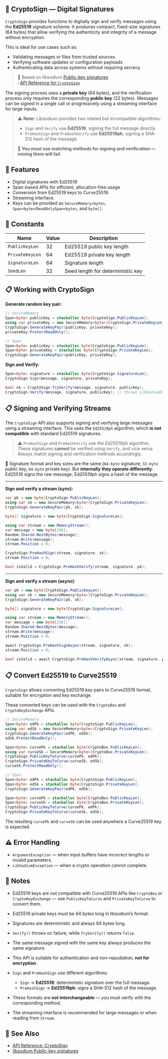 ## 📜 CryptoSign — Digital Signatures

`CryptoSign` provides functions to digitally sign and verify messages using the **Ed25519** signature scheme.
It produces compact, fixed-size signatures (64 bytes) that allow verifying the authenticity and integrity of a message without encryption.

This is ideal for use cases such as:

* Validating messages or files from trusted sources
* Verifying software updates or configuration payloads
* Authenticating data across systems without requiring secrecy

> 🧂 Based on libsodium [Public-key signatures](https://doc.libsodium.org/public-key_cryptography/public-key_signatures)<br/>
> ℹ️ [API Reference for `CryptoSign`](../api/LibSodium.CryptoSign.yml)

The signing process uses a **private key** (64 bytes), and the verification process only requires the corresponding **public key** (32 bytes).
Messages can be signed in a single call or progressively using a streaming interface for large inputs.

> ⚠️ **Note:** Libsodium provides two related but incompatible algorithms:
>
> * `Sign` and `Verify` use **Ed25519**, signing the full message directly.
> * `PreHashSign` and `PreHashVerify` use **Ed25519ph**, signing a SHA-512 hash of the message.<br/>
>
> 🤔  **You must use matching methods for signing and verification — mixing them will fail.**

## 🌟 Features

* Digital signatures with Ed25519
* Span-based APIs for efficient, allocation-free usage
* Conversion from Ed25519 keys to Curve25519.
* Streaming interface.
* Keys can be provided as `SecureMemory<byte>`, `Span<byte>`/`ReadOnlySpan<byte>`, and `byte[]`.


## 📏 Constants

| Name            | Value | Description                       |
| --------------- | ----- | --------------------------------- |
| `PublicKeyLen`  | 32    | Ed25519 public key length         |
| `PrivateKeyLen` | 64    | Ed25519 private key length        |
| `SignatureLen`  | 64    | Signature length                  |
| `SeedLen`       | 32    | Seed length for deterministic key |

## 📋 Working with CryptoSign

**Generate random key pair:**

```csharp
// SecureMemory
Span<byte> publicKey = stackalloc byte[CryptoSign.PublicKeyLen];
using var privateKey = new SecureMemory<byte>(CryptoSign.PrivateKeyLen);
CryptoSign.GenerateKeyPair(publicKey, privateKey);
privateKey.ProtectReadOnly();
```

```csharp
// Span
Span<byte> publicKey = stackalloc byte[CryptoSign.PublicKeyLen];
Span<byte> privateKey = stackalloc byte[CryptoSign.PrivateKeyLen];
CryptoSign.GenerateKeyPair(publicKey, privateKey);
```

**Sign and Verify:**

```csharp
Span<byte> signature = stackalloc byte[CryptoSign.SignatureLen];
CryptoSign.Sign(message, signature, privateKey);

bool ok = CryptoSign.TryVerify(message, signature, publicKey);
CryptoSign.Verify(message, signature, publicKey); // throws LibSodiumException if the signature is invalid
```

## 📋 Signing and Verifying Streams

The `CryptoSign` API also supports signing and verifying large messages using a streaming interface.
This uses the `Ed25519ph` algorithm, which **is not compatible** with standard Ed25519 signatures.

> ⚠️ `PreHashSign` and `PreHashVerify` use the Ed25519ph algorithm.
> These signatures **cannot** be verified using `Verify`, and vice versa.
> Always match signing and verification methods accordingly.

📏 Signature format and key sizes are the same (`64-byte` signature, `32-byte` public key, `64-byte` private key).
But **internally they operate differently**: Ed25519 signs the raw message; Ed25519ph signs a hash of the message.

---

**Sign and verify a stream (sync):**

```csharp
var pk = new byte[CryptoSign.PublicKeyLen];
using var sk = new SecureMemory<byte>(CryptoSign.PrivateKeyLen);
CryptoSign.GenerateKeyPair(pk, sk);

byte[] signature = new byte[CryptoSign.SignatureLen];

using var stream = new MemoryStream();
var message = new byte[256];
Random.Shared.NextBytes(message);
stream.Write(message);
stream.Position = 0;

CryptoSign.PreHashSign(stream, signature, sk);
stream.Position = 0;

bool isValid = CryptoSign.PreHashVerify(stream, signature, pk);
```

---

**Sign and verify a stream (async)**:

```csharp
var pk = new byte[CryptoSign.PublicKeyLen];
using var sk = new SecureMemory<byte>(CryptoSign.PrivateKeyLen);
CryptoSign.GenerateKeyPair(pk, sk);

byte[] signature = new byte[CryptoSign.SignatureLen];

using var stream = new MemoryStream();
var message = new byte[256];
Random.Shared.NextBytes(message);
stream.Write(message);
stream.Position = 0;

await CryptoSign.PreHashSignAsync(stream, signature, sk);
stream.Position = 0;

bool isValid = await CryptoSign.PreHashVerifyAsync(stream, signature, pk);
```


## 📋 Convert Ed25519 to Curve25519

`CryptoSign` allows converting Ed25519 key pairs to Curve25519 format, suitable for encryption and key exchange.

These converted keys can be used with the `CryptoBox` and `CryptoKeyExchange` APIs.

```csharp
// SecureMemory
Span<byte> edPk = stackalloc byte[CryptoSign.PublicKeyLen];
using var edSk = new SecureMemory<byte>(CryptoSign.PrivateKeyLen);
CryptoSign.GenerateKeyPair(edPk, edSk);
edSk.ProtectReadOnly();

Span<byte> curvePk = stackalloc byte[CryptoBox.PublicKeyLen];
using var curveSk = SecureMemory<byte>(CryptoBox.PrivateKeyLen);
CryptoSign.PublicKeyToCurve(curvePk, edPk);
CryptoSign.PrivateKeyToCurve(curveSk, edSk);
curveSk.ProtectReadOnly();
```

```csharp
// Span
Span<byte> edPk = stackalloc byte[CryptoSign.PublicKeyLen];
Span<byte> edSk = stackalloc byte[CryptoSign.PrivateKeyLen];
CryptoSign.GenerateKeyPair(edPk, edSk);

Span<byte> curvePk = stackalloc byte[CryptoBox.PublicKeyLen];
Span<byte> curveSk = stackalloc byte[CryptoBox.PrivateKeyLen];
CryptoSign.PublicKeyToCurve(curvePk, edPk);
CryptoSign.PrivateKeyToCurve(curveSk, edSk);
```

The resulting `curvePk` and `curveSk` can be used anywhere a Curve25519 key is expected.

## ⚠️ Error Handling

- `ArgumentException` — when input buffers have incorrect lengths or invalid parameters.
- `LibSodiumException` — when a crypto operation cannot complete.

## 📝 Notes

- Ed25519 keys are *not* compatible with Curve25519 APIs like `CryptoBox` or `CryptoKeyExchange` — use `PublicKeyToCurve` and `PrivateKeyToCurve` to convert them.
- Ed25519 private keys must be 64 bytes long in libsodium’s format.
- Signatures are deterministic and always 64 bytes long.
- `Verify()` throws on failure, while `TryVerify()` returns `false`.
- The same message signed with the same key always produces the same signature.
- This API is suitable for authentication and non-repudiation, **not for encryption**.
- `Sign` and `PreHashSign` use different algorithms:

  - `Sign` → **Ed25519**: deterministic signature over the full message.
  - `PreHashSign` → **Ed25519ph**: signs a SHA-512 hash of the message.
- These formats are **not interchangeable** — you must verify with the corresponding method.
- The streaming interface is recommended for large messages or when reading from `Stream`.


## 👀 See Also

* [API Reference: CryptoSign](../api/LibSodium.CryptoSign.yml)
* [libsodium Public-key signatures](https://doc.libsodium.org/public-key_cryptography/public-key_signatures)